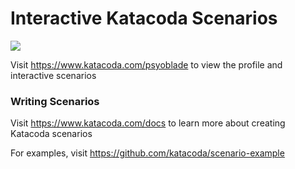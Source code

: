 # Interactive Katacoda Scenarios

[![](http://shields.katacoda.com/katacoda/psyoblade/count.svg)](https://www.katacoda.com/psyoblade "Get your profile on Katacoda.com")

Visit https://www.katacoda.com/psyoblade to view the profile and interactive scenarios

### Writing Scenarios
Visit https://www.katacoda.com/docs to learn more about creating Katacoda scenarios

For examples, visit https://github.com/katacoda/scenario-example
